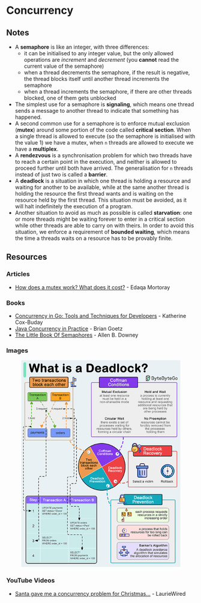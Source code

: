 # Concurrency

## Notes

* A **semaphore** is like an integer, with three differences:
  * it can be initialised to any integer value, but the only allowed operations are _increment_ and _decrement_ (you **cannot** read the current value of the semaphore)
  * when a thread decrements the semaphore, if the result is negative, the thread blocks itself until another thread increments the semaphore
  * when a thread increments the semaphore, if there are other threads blocked, one of them gets unblocked
* The simplest use for a semaphore is **signaling**, which means one thread sends a message to another thread to indicate that something has happened.
* A second common use for a semaphore is to enforce mutual exclusion (**mutex**) around some portion of the code called **critical section**. When a single thread is allowed to execute (so the semaphore is initialised with the value 1) we have a mutex, when `n` threads are allowed to execute we have a **multiplex**.
* A **rendezvous** is a synchronisation problem for which two threads have to reach a certain point in the execution, and neither is allowed to proceed further until both have arrived. The generalisation for `n` threads instead of just two is called a **barrier**.
* A **deadlock** is a situation in which one thread is holding a resource and waiting for another to be available, while at the same another thread is holding the resource the first thread wants and is waiting on the resource held by the first thread. This situation must be avoided, as it will halt indefinitely the execution of a program.
* Another situation to avoid as much as possible is called **starvation**: one or more threads might be waiting forever to enter in a critical section while other threads are able to carry on with theirs. In order to avoid this situation, we enforce a requirement of **bounded waiting**, which means the time a threads waits on a resource has to be provably finite.

## Resources

### Articles

* [How does a mutex work? What does it cost?](https://mortoray.com/2019/02/20/how-does-a-mutex-work-what-does-it-cost/) - Edaqa Mortoray

### Books

* [Concurrency in Go: Tools and Techniques for Developers](https://www.amazon.co.uk/dp/1491941197) - Katherine Cox-Buday
* [Java Concurrency in Practice](https://www.amazon.co.uk/dp/0321349601) - Brian Goetz
* [The Little Book Of Semaphores](https://greenteapress.com/semaphores/LittleBookOfSemaphores.pdf) - Allen B. Downey

### Images

<figure><img src="../.gitbook/assets/What is a Deadlock.gif" alt=""><figcaption></figcaption></figure>

### YouTube Videos

* [Santa gave me a concurrency problem for Christmas...](https://www.youtube.com/watch?v=zwUzulwiDpI) - LaurieWired
